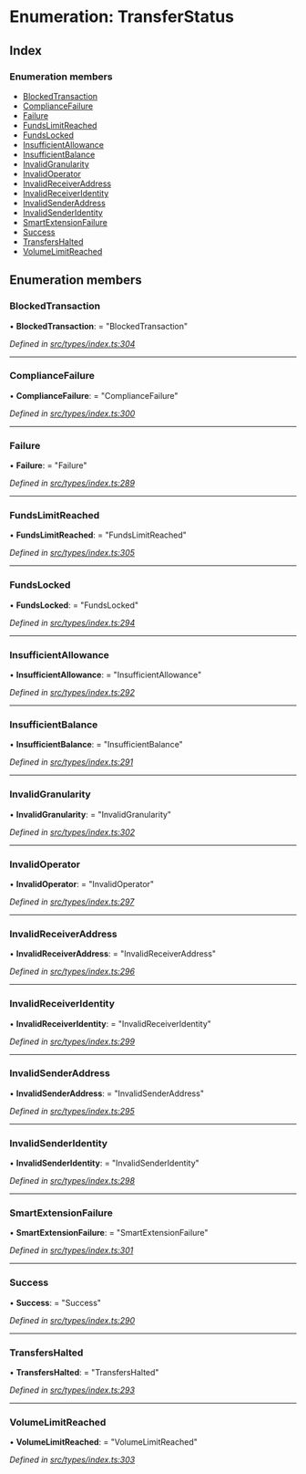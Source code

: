 # Enumeration: TransferStatus

## Index

### Enumeration members

* [BlockedTransaction](types.transferstatus.md#blockedtransaction)
* [ComplianceFailure](types.transferstatus.md#compliancefailure)
* [Failure](types.transferstatus.md#failure)
* [FundsLimitReached](types.transferstatus.md#fundslimitreached)
* [FundsLocked](types.transferstatus.md#fundslocked)
* [InsufficientAllowance](types.transferstatus.md#insufficientallowance)
* [InsufficientBalance](types.transferstatus.md#insufficientbalance)
* [InvalidGranularity](types.transferstatus.md#invalidgranularity)
* [InvalidOperator](types.transferstatus.md#invalidoperator)
* [InvalidReceiverAddress](types.transferstatus.md#invalidreceiveraddress)
* [InvalidReceiverIdentity](types.transferstatus.md#invalidreceiveridentity)
* [InvalidSenderAddress](types.transferstatus.md#invalidsenderaddress)
* [InvalidSenderIdentity](types.transferstatus.md#invalidsenderidentity)
* [SmartExtensionFailure](types.transferstatus.md#smartextensionfailure)
* [Success](types.transferstatus.md#success)
* [TransfersHalted](types.transferstatus.md#transfershalted)
* [VolumeLimitReached](types.transferstatus.md#volumelimitreached)

## Enumeration members

###  BlockedTransaction

• **BlockedTransaction**: = "BlockedTransaction"

*Defined in [src/types/index.ts:304](https://github.com/PolymathNetwork/polymesh-sdk/blob/6d34df1/src/types/index.ts#L304)*

___

###  ComplianceFailure

• **ComplianceFailure**: = "ComplianceFailure"

*Defined in [src/types/index.ts:300](https://github.com/PolymathNetwork/polymesh-sdk/blob/6d34df1/src/types/index.ts#L300)*

___

###  Failure

• **Failure**: = "Failure"

*Defined in [src/types/index.ts:289](https://github.com/PolymathNetwork/polymesh-sdk/blob/6d34df1/src/types/index.ts#L289)*

___

###  FundsLimitReached

• **FundsLimitReached**: = "FundsLimitReached"

*Defined in [src/types/index.ts:305](https://github.com/PolymathNetwork/polymesh-sdk/blob/6d34df1/src/types/index.ts#L305)*

___

###  FundsLocked

• **FundsLocked**: = "FundsLocked"

*Defined in [src/types/index.ts:294](https://github.com/PolymathNetwork/polymesh-sdk/blob/6d34df1/src/types/index.ts#L294)*

___

###  InsufficientAllowance

• **InsufficientAllowance**: = "InsufficientAllowance"

*Defined in [src/types/index.ts:292](https://github.com/PolymathNetwork/polymesh-sdk/blob/6d34df1/src/types/index.ts#L292)*

___

###  InsufficientBalance

• **InsufficientBalance**: = "InsufficientBalance"

*Defined in [src/types/index.ts:291](https://github.com/PolymathNetwork/polymesh-sdk/blob/6d34df1/src/types/index.ts#L291)*

___

###  InvalidGranularity

• **InvalidGranularity**: = "InvalidGranularity"

*Defined in [src/types/index.ts:302](https://github.com/PolymathNetwork/polymesh-sdk/blob/6d34df1/src/types/index.ts#L302)*

___

###  InvalidOperator

• **InvalidOperator**: = "InvalidOperator"

*Defined in [src/types/index.ts:297](https://github.com/PolymathNetwork/polymesh-sdk/blob/6d34df1/src/types/index.ts#L297)*

___

###  InvalidReceiverAddress

• **InvalidReceiverAddress**: = "InvalidReceiverAddress"

*Defined in [src/types/index.ts:296](https://github.com/PolymathNetwork/polymesh-sdk/blob/6d34df1/src/types/index.ts#L296)*

___

###  InvalidReceiverIdentity

• **InvalidReceiverIdentity**: = "InvalidReceiverIdentity"

*Defined in [src/types/index.ts:299](https://github.com/PolymathNetwork/polymesh-sdk/blob/6d34df1/src/types/index.ts#L299)*

___

###  InvalidSenderAddress

• **InvalidSenderAddress**: = "InvalidSenderAddress"

*Defined in [src/types/index.ts:295](https://github.com/PolymathNetwork/polymesh-sdk/blob/6d34df1/src/types/index.ts#L295)*

___

###  InvalidSenderIdentity

• **InvalidSenderIdentity**: = "InvalidSenderIdentity"

*Defined in [src/types/index.ts:298](https://github.com/PolymathNetwork/polymesh-sdk/blob/6d34df1/src/types/index.ts#L298)*

___

###  SmartExtensionFailure

• **SmartExtensionFailure**: = "SmartExtensionFailure"

*Defined in [src/types/index.ts:301](https://github.com/PolymathNetwork/polymesh-sdk/blob/6d34df1/src/types/index.ts#L301)*

___

###  Success

• **Success**: = "Success"

*Defined in [src/types/index.ts:290](https://github.com/PolymathNetwork/polymesh-sdk/blob/6d34df1/src/types/index.ts#L290)*

___

###  TransfersHalted

• **TransfersHalted**: = "TransfersHalted"

*Defined in [src/types/index.ts:293](https://github.com/PolymathNetwork/polymesh-sdk/blob/6d34df1/src/types/index.ts#L293)*

___

###  VolumeLimitReached

• **VolumeLimitReached**: = "VolumeLimitReached"

*Defined in [src/types/index.ts:303](https://github.com/PolymathNetwork/polymesh-sdk/blob/6d34df1/src/types/index.ts#L303)*
